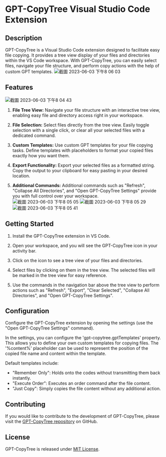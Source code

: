 # GPT-CopyTree Visual Studio Code Extension

## Description

GPT-CopyTree is a Visual Studio Code extension designed to facilitate easy file copying. It provides a tree view display of your files and directories within the VS Code workspace. With GPT-CopyTree, you can easily select files, navigate your file structure, and perform copy actions with the help of custom GPT templates.
![截圖 2023-06-03 下午8 06 03](https://github.com/tylercode362/GPT-CopyTree/assets/22150402/0f91efc4-0f04-4de2-8495-b20fd986e498)

## Features
![截圖 2023-06-03 下午8 04 43](https://github.com/tylercode362/GPT-CopyTree/assets/22150402/5049461d-7ead-4bba-8da6-8e4efebf9406)

1. **File Tree View:** Navigate your file structure with an interactive tree view, enabling easy file and directory access right in your workspace.

2. **File Selection:** Select files directly from the tree view. Easily toggle selection with a single click, or clear all your selected files with a dedicated command.

3. **Custom Templates:** Use custom GPT templates for your file copying tasks. Define templates with placeholders to format your copied files exactly how you want them.

4. **Export Functionality:** Export your selected files as a formatted string. Copy the output to your clipboard for easy pasting in your desired location.

5. **Additional Commands:** Additional commands such as "Refresh", "Collapse All Directories", and "Open GPT-CopyTree Settings" provide you with full control over your workspace.
![截圖 2023-06-03 下午8 05 05](https://github.com/tylercode362/GPT-CopyTree/assets/22150402/d332e448-5e56-4709-a396-281bd974db51)
![截圖 2023-06-03 下午8 05 29](https://github.com/tylercode362/GPT-CopyTree/assets/22150402/592f025c-d987-45f7-8651-d7a6561b8977)
![截圖 2023-06-03 下午8 05 41](https://github.com/tylercode362/GPT-CopyTree/assets/22150402/a199eb00-0bed-49a7-847e-b08cbe85bfdd)

## Getting Started

1. Install the GPT-CopyTree extension in VS Code.

2. Open your workspace, and you will see the GPT-CopyTree icon in your activity bar.

3. Click on the icon to see a tree view of your files and directories.

4. Select files by clicking on them in the tree view. The selected files will be marked in the tree view for easy reference.

5. Use the commands in the navigation bar above the tree view to perform actions such as "Refresh", "Export", "Clear Selected", "Collapse All Directories", and "Open GPT-CopyTree Settings".

## Configuration

Configure the GPT-CopyTree extension by opening the settings (use the "Open GPT-CopyTree Settings" command).

In the settings, you can configure the 'gpt-copytree.gptTemplates' property. This allows you to define your own custom templates for copying files. The '%content%' placeholder can be used to represent the position of the copied file name and content within the template.

Default templates include:

- "Remember Only": Holds onto the codes without transmitting them back instantly.
- "Execute Order": Executes an order command after the file content.
- "Just Copy": Simply copies the file content without any additional action.

## Contributing

If you would like to contribute to the development of GPT-CopyTree, please visit the [GPT-CopyTree repository](https://github.com/tylercode362/GPT-CopyTree.git) on GitHub.

## License

GPT-CopyTree is released under [MIT License](https://opensource.org/licenses/MIT).
